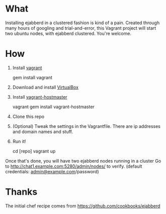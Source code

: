 # What

Installing ejabberd in a clustered fashion is kind of a pain. Created
through many hours of googling and trial-and-error, this Vagrant project
will start two ubuntu nodes, with ejabberd clustered. You're welcome.

# How

1. Install [vagrant](http://vagrantup.com/)

    gem install vagrant

2. Download and install [VirtualBox](http://www.virtualbox.org/)
3. Install [vagrant-hostmaster](https://github.com/mosaicxm/vagrant-hostmaster)
 
    vagrant gem install vagrant-hostmaster

4. Clone this repo
5. (Optional) Tweak the settings in the Vagrantfile. There are ip
   addresses and domain names and stuff.
5. Run it!

    cd [repo]
    vagrant up

Once that's done, you will have two ejabberd nodes running in a cluster
Go to http://chat1.example.com:5280/admin/nodes/ to verify.
(default credentials: admin@example.com/password)

# Thanks

The initial chef recipe comes from
https://github.com/cookbooks/ejabberd
